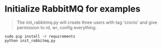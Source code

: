 # Initialize RabbitMQ for examples

> The init_rabbitmq.py will create three users with tag 'cronio' and give permission to rd, wr, config everything.


	sudo pip install -r requirements
	python init_rabbitmq.py
